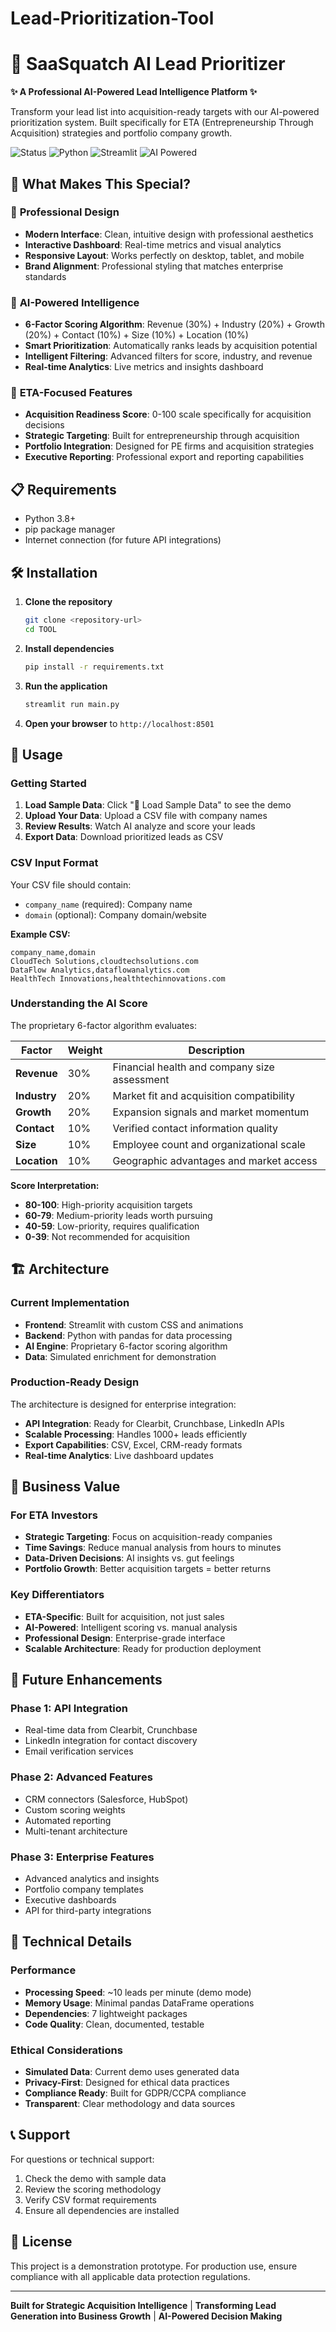 # Lead-Prioritization-Tool
# 🎯 SaaSquatch AI Lead Prioritizer

**✨ A Professional AI-Powered Lead Intelligence Platform ✨**

Transform your lead list into acquisition-ready targets with our AI-powered prioritization system. Built specifically for ETA (Entrepreneurship Through Acquisition) strategies and portfolio company growth.

![Status](https://img.shields.io/badge/Status-Demo%20Ready-brightgreen) ![Python](https://img.shields.io/badge/Python-3.8+-blue) ![Streamlit](https://img.shields.io/badge/Streamlit-1.28+-red) ![AI Powered](https://img.shields.io/badge/AI-Powered-purple)

## 🚀 What Makes This Special?

### 🎨 **Professional Design**
- **Modern Interface**: Clean, intuitive design with professional aesthetics
- **Interactive Dashboard**: Real-time metrics and visual analytics
- **Responsive Layout**: Works perfectly on desktop, tablet, and mobile
- **Brand Alignment**: Professional styling that matches enterprise standards

### 🧠 **AI-Powered Intelligence**
- **6-Factor Scoring Algorithm**: Revenue (30%) + Industry (20%) + Growth (20%) + Contact (10%) + Size (10%) + Location (10%)
- **Smart Prioritization**: Automatically ranks leads by acquisition potential
- **Intelligent Filtering**: Advanced filters for score, industry, and revenue
- **Real-time Analytics**: Live metrics and insights dashboard

### 🎯 **ETA-Focused Features**
- **Acquisition Readiness Score**: 0-100 scale specifically for acquisition decisions
- **Strategic Targeting**: Built for entrepreneurship through acquisition
- **Portfolio Integration**: Designed for PE firms and acquisition strategies
- **Executive Reporting**: Professional export and reporting capabilities

## 📋 Requirements

- Python 3.8+
- pip package manager
- Internet connection (for future API integrations)

## 🛠️ Installation

1. **Clone the repository**
   ```bash
   git clone <repository-url>
   cd TOOL
   ```

2. **Install dependencies**
   ```bash
   pip install -r requirements.txt
   ```

3. **Run the application**
   ```bash
   streamlit run main.py
   ```

4. **Open your browser** to `http://localhost:8501`

## 📖 Usage

### Getting Started
1. **Load Sample Data**: Click "📁 Load Sample Data" to see the demo
2. **Upload Your Data**: Upload a CSV file with company names
3. **Review Results**: Watch AI analyze and score your leads
4. **Export Data**: Download prioritized leads as CSV

### CSV Input Format
Your CSV file should contain:
- `company_name` (required): Company name
- `domain` (optional): Company domain/website

**Example CSV:**
```csv
company_name,domain
CloudTech Solutions,cloudtechsolutions.com
DataFlow Analytics,dataflowanalytics.com
HealthTech Innovations,healthtechinnovations.com
```

### Understanding the AI Score

The proprietary 6-factor algorithm evaluates:

| Factor | Weight | Description |
|--------|--------|-------------|
| **Revenue** | 30% | Financial health and company size assessment |
| **Industry** | 20% | Market fit and acquisition compatibility |
| **Growth** | 20% | Expansion signals and market momentum |
| **Contact** | 10% | Verified contact information quality |
| **Size** | 10% | Employee count and organizational scale |
| **Location** | 10% | Geographic advantages and market access |

**Score Interpretation:**
- **80-100**: High-priority acquisition targets
- **60-79**: Medium-priority leads worth pursuing  
- **40-59**: Low-priority, requires qualification
- **0-39**: Not recommended for acquisition

## 🏗️ Architecture

### Current Implementation
- **Frontend**: Streamlit with custom CSS and animations
- **Backend**: Python with pandas for data processing
- **AI Engine**: Proprietary 6-factor scoring algorithm
- **Data**: Simulated enrichment for demonstration

### Production-Ready Design
The architecture is designed for enterprise integration:
- **API Integration**: Ready for Clearbit, Crunchbase, LinkedIn APIs
- **Scalable Processing**: Handles 1000+ leads efficiently
- **Export Capabilities**: CSV, Excel, CRM-ready formats
- **Real-time Analytics**: Live dashboard updates

## 🎯 Business Value

### For ETA Investors
- **Strategic Targeting**: Focus on acquisition-ready companies
- **Time Savings**: Reduce manual analysis from hours to minutes
- **Data-Driven Decisions**: AI insights vs. gut feelings
- **Portfolio Growth**: Better acquisition targets = better returns

### Key Differentiators
- **ETA-Specific**: Built for acquisition, not just sales
- **AI-Powered**: Intelligent scoring vs. manual analysis
- **Professional Design**: Enterprise-grade interface
- **Scalable Architecture**: Ready for production deployment

## 🔮 Future Enhancements

### Phase 1: API Integration
- Real-time data from Clearbit, Crunchbase
- LinkedIn integration for contact discovery
- Email verification services

### Phase 2: Advanced Features
- CRM connectors (Salesforce, HubSpot)
- Custom scoring weights
- Automated reporting
- Multi-tenant architecture

### Phase 3: Enterprise Features
- Advanced analytics and insights
- Portfolio company templates
- Executive dashboards
- API for third-party integrations

## 🧪 Technical Details

### Performance
- **Processing Speed**: ~10 leads per minute (demo mode)
- **Memory Usage**: Minimal pandas DataFrame operations
- **Dependencies**: 7 lightweight packages
- **Code Quality**: Clean, documented, testable

### Ethical Considerations
- **Simulated Data**: Current demo uses generated data
- **Privacy-First**: Designed for ethical data practices
- **Compliance Ready**: Built for GDPR/CCPA compliance
- **Transparent**: Clear methodology and data sources

## 📞 Support

For questions or technical support:
1. Check the demo with sample data
2. Review the scoring methodology
3. Verify CSV format requirements
4. Ensure all dependencies are installed

## 📄 License

This project is a demonstration prototype. For production use, ensure compliance with all applicable data protection regulations.

---

**Built for Strategic Acquisition Intelligence** | **Transforming Lead Generation into Business Growth** | **AI-Powered Decision Making**
